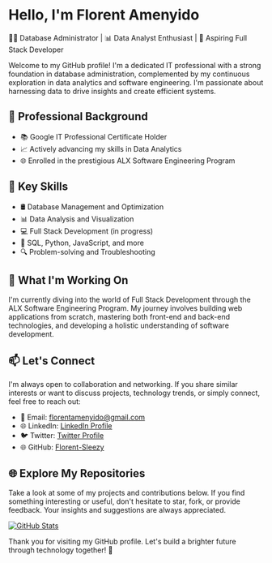 # Hello, I'm Florent Amenyido

👨‍💻 Database Administrator | 📊 Data Analyst Enthusiast | 🚀 Aspiring Full Stack Developer

Welcome to my GitHub profile! I'm a dedicated IT professional with a strong foundation in database administration, complemented by my continuous exploration in data analytics and software engineering. I'm passionate about harnessing data to drive insights and create efficient systems.

## 💼 Professional Background

- 📚 Google IT Professional Certificate Holder
- 📈 Actively advancing my skills in Data Analytics
- 🌐 Enrolled in the prestigious ALX Software Engineering Program

## 🌟 Key Skills

- 🛢️ Database Management and Optimization
- 📊 Data Analysis and Visualization
- 💻 Full Stack Development (in progress)
- 📜 SQL, Python, JavaScript, and more
- 🔍 Problem-solving and Troubleshooting

## 🚀 What I'm Working On

I'm currently diving into the world of Full Stack Development through the ALX Software Engineering Program. My journey involves building web applications from scratch, mastering both front-end and back-end technologies, and developing a holistic understanding of software development.

## 📫 Let's Connect

I'm always open to collaboration and networking. If you share similar interests or want to discuss projects, technology trends, or simply connect, feel free to reach out:

- 📧 Email: florentamenyido@gmail.com
- 🌐 LinkedIn: [LinkedIn Profile](https://www.linkedin.com/in/florent-amenyido-b69532249)
- 🐦 Twitter: [Twitter Profile](https://twitter.com/Florent_sleezy)
- 🌐 GitHub: [Florent-Sleezy](https://github.com/Florent-Sleezy)

## 🌐 Explore My Repositories

Take a look at some of my projects and contributions below. If you find something interesting or useful, don't hesitate to star, fork, or provide feedback. Your insights and suggestions are always appreciated.

[![GitHub Stats](https://github-readme-stats.vercel.app/api?username=Florent-Sleezy&show_icons=true&theme=dark)](https://github.com/Florent-Sleezy)

Thank you for visiting my GitHub profile. Let's build a brighter future through technology together! 🌟
